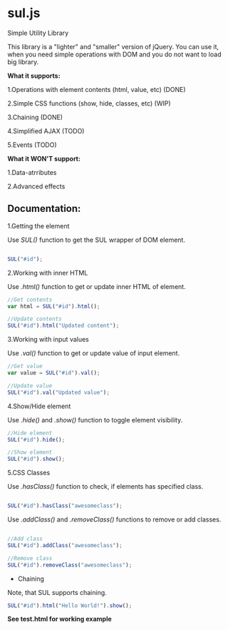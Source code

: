 # sul.js
Simple Utility Library

This library is a "lighter" and "smaller" version of jQuery. You can use it, when you need simple operations with DOM and you do not want to load big library.

**What it supports:**

1.Operations with element contents (html, value, etc) (DONE)

2.Simple CSS functions (show, hide, classes, etc) (WIP)

3.Chaining (DONE)

4.Simplified AJAX (TODO)

5.Events (TODO)


**What it WON'T support:**

1.Data-atrributes

2.Advanced effects 

## Documentation:

1.Getting the element

Use *SUL()* function to get the SUL wrapper of DOM element.
```javascript

SUL("#id");

```
2.Working with inner HTML

Use *.html()* function to get or update inner HTML of element.

```javascript
//Get contents
var html = SUL("#id").html();

//Update contents
SUL("#id").html("Updated content");

```

3.Working with input values

Use *.val()* function to get or update value of input element.

```javascript
//Get value
var value = SUL("#id").val();

//Update value
SUL("#id").val("Updated value");
```

4.Show/Hide element

Use *.hide()* and *.show()* function to toggle element visibility.

```javascript
//Hide element
SUL("#id").hide();

//Show element
SUL("#id").show();
```

5.CSS Classes

Use *.hasClass()* function to check, if elements has specified class.
```javascript

SUL("#id").hasClass("awesomeclass");

```

Use *.addClass()* and *.removeClass()* functions to remove or add classes.

```javascript

//Add class
SUL("#id").addClass("awesomeclass");

//Remove class
SUL("#id").removeClass("awesomeclass");

```

- Chaining

Note, that SUL supports chaining.

```javascript
SUL("#id").html("Hello World!").show();
```

**See test.html for working example**

